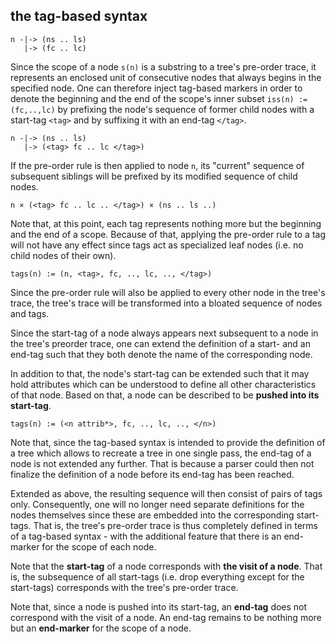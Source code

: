 
<!-- ======================================================================= -->
## the tag-based syntax

```
n -|-> (ns .. ls)
   |-> (fc .. lc)
```

Since the scope of a node `s(n)` is a substring to a tree's pre-order trace,
it represents an enclosed unit of consecutive nodes that always begins in the
specified node. One can therefore inject tag-based markers in order to denote
the beginning and the end of the scope's inner subset `iss(n) := (fc,..,lc)`
by prefixing the node's sequence of former child nodes with a start-tag `<tag>`
and by suffixing it with an end-tag `</tag>`.

```
n -|-> (ns .. ls)
   |-> (<tag> fc .. lc </tag>)
```

If the pre-order rule is then applied to node `n`, its "current" sequence of
subsequent siblings will be prefixed by its modified sequence of child nodes.

```
n × (<tag> fc .. lc .. </tag>) × (ns .. ls ..)
```

Note that, at this point, each tag represents nothing more but the beginning
and the end of a scope. Because of that, applying the pre-order rule to a tag
will not have any effect since tags act as specialized leaf nodes (i.e. no
child nodes of their own).

<!-- ======================================================================= -->

```
tags(n) := (n, <tag>, fc, .., lc, .., </tag>)
```

Since the pre-order rule will also be applied to every other node in the tree's
trace, the tree's trace will be transformed into a bloated sequence of nodes
and tags.

Since the start-tag of a node always appears next subsequent to a node in the
tree's preorder trace, one can extend the definition of a start- and an end-tag
such that they both denote the name of the corresponding node.

In addition to that, the node's start-tag can be extended such that it may hold
attributes which can be understood to define all other characteristics of that
node. Based on that, a node can be described to be **pushed into its start-tag**.

```
tags(n) := (<n attrib*>, fc, .., lc, .., </n>)
```

Note that, since the tag-based syntax is intended to provide the definition
of a tree which allows to recreate a tree in one single pass, the end-tag of
a node is not extended any further. That is because a parser could then not
finalize the definition of a node before its end-tag has been reached.

Extended as above, the resulting sequence will then consist of pairs of tags
only. Consequently, one will no longer need separate definitions for the nodes
themselves since these are embedded into the corresponding start-tags. That is,
the tree's pre-order trace is thus completely defined in terms of a tag-based
syntax - with the additional feature that there is an end-marker for the scope
of each node.

Note that the **start-tag** of a node corresponds with **the visit of a node**.
That is, the subsequence of all start-tags (i.e. drop everything except for the
start-tags) corresponds with the tree's pre-order trace.

Note that, since a node is pushed into its start-tag, an **end-tag** does not
correspond with the visit of a node. An end-tag remains to be nothing more but
an **end-marker** for the scope of a node.
